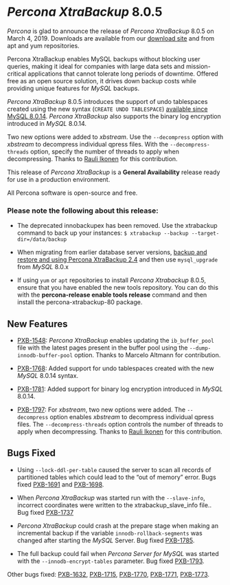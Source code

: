 # *Percona XtraBackup* 8.0.5

*Percona* is glad to announce the release of *Percona XtraBackup* 8.0.5 on March 4, 2019.
Downloads are available from our [download site](https://www.percona.com/downloads/Percona-XtraBackup-LATEST/) and
from apt and yum repositories.

Percona XtraBackup enables MySQL backups without blocking user queries, making
it ideal for companies with large data sets and mission-critical applications
that cannot tolerate long periods of downtime. Offered free as an open source
solution, it drives down backup costs while providing unique features for
*MySQL* backups.

*Percona XtraBackup* 8.0.5 introduces the support of undo tablespaces created using
the new syntax (`CREATE UNDO TABLESPACE`) [available since MySQL 8.0.14](https://dev.mysql.com/doc/refman/8.0/en/create-tablespace.html). *Percona XtraBackup*
also supports the binary log encryption introduced in *MySQL* 8.0.14.

Two new options were added to *xbstream*. Use the
`--decompress` option with *xbstream* to decompress individual qpress
files. With the `--decompress-threads` option, specify the
number of threads to apply when decompressing. Thanks to [Rauli Ikonen](https://github.com/rikonen) for this contribution.

This release of *Percona XtraBackup* is a **General Availability** release ready for use
in a production environment.

All Percona software is open-source and free.

### Please note the following about this release:


* The deprecated innobackupex has been removed. Use the xtrabackup command to
back up your instances: `$ xtrabackup --backup --target-dir=/data/backup`


* When migrating from earlier database server versions, [backup and restore and
using Percona XtraBackup 2.4](https://www.percona.com/doc/percona-xtrabackup/2.4/how-tos.html#recipes-for-xtrabackup)
and then use `mysql_upgrade` from *MySQL* 8.0.x


* If using `yum` or `apt` repositories to install *Percona Xtrabackup* 8.0.5, ensure
that you have enabled the new tools repository. You can do this with the
**percona-release enable tools release** command and then install the
percona-xtrabackup-80 package.

## New Features


* [PXB-1548](https://jira.percona.com/browse/PXB-1548): *Percona XtraBackup* enables updating the `ib_buffer_pool` file
with the latest pages present in the buffer pool using the
`--dump-innodb-buffer-pool` option. Thanks to Marcelo Altmann for
contribution.


* [PXB-1768](https://jira.percona.com/browse/PXB-1768): Added support for undo tablespaces created with the new
*MySQL* 8.0.14 syntax.


* [PXB-1781](https://jira.percona.com/browse/PXB-1781): Added support for binary log encryption introduced
in *MySQL* 8.0.14.


* [PXB-1797](https://jira.percona.com/browse/PXB-1797): For *xbstream*, two new options were added. The
`--decompress` option enables *xbstream* to decompress
individual qpress files. The `--decompress-threads` option
controls the number of threads to apply when decompressing. Thanks to
[Rauli Ikonen](https://github.com/rikonen) for this contribution.

## Bugs Fixed


* Using `--lock-ddl-per-table` caused the server to scan all records of
partitioned tables which could lead to the “out of memory” error. Bugs fixed
[PXB-1691](https://jira.percona.com/browse/PXB-1691) and [PXB-1698](https://jira.percona.com/browse/PXB-1698).


* When *Percona XtraBackup* was started run with the `--slave-info`, incorrect
coordinates were written to the xtrabackup_slave_info file.. Bug fixed [PXB-1737](https://jira.percona.com/browse/PXB-1737)


* *Percona XtraBackup* could crash at the prepare stage when making an
incremental backup if the variable `innodb-rollback-segments` was
changed after starting the *MySQL* Server. Bug fixed
[PXB-1785](https://jira.percona.com/browse/PXB-1785).


* The full backup could fail when *Percona Server for MySQL* was started with the `--innodb-encrypt-tables`
parameter. Bug fixed [PXB-1793](https://jira.percona.com/browse/PXB-1793).

Other bugs fixed:
[PXB-1632](https://jira.percona.com/browse/PXB-1632),
[PXB-1715](https://jira.percona.com/browse/PXB-1715),
[PXB-1770](https://jira.percona.com/browse/PXB-1770),
[PXB-1771](https://jira.percona.com/browse/PXB-1771),
[PXB-1773](https://jira.percona.com/browse/PXB-1773).
